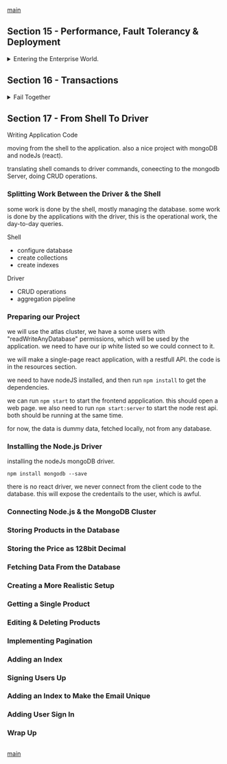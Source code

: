 <!--
// cSpell:ignore ntrwp
-->

[main](README.md)

## Section 15 - Performance, Fault Tolerancy & Deployment
<details>
<summary>
Entering the Enterprise World.
</summary>

Topics that are the database manager/admin responsability, rather than the developers.

### What Influences Performance?
performance is effected by many factors, some of which are implemented by the developer:
- Efficient Queries/Operations
- Indexes
- Fitting Data Schema

but other factors are covered by the database administrator
- Hardware and Network
- Sharding
- Replica Sets

### Understanding Capped Collections

An explicitly created collection with a set size, and old data is deleted if new data is added once the limit is reached.

```js
use performance
db.createCollection("capped",{capped:true,size:10000, max:3})
db.capped.insertOne({name:"max"})
db.capped.insertOne({name:"anna"})
db.capped.insertOne({name:"dan"})
```

in a capped collection, the retrival order is the insertion order.

```js
db.capped.find().sort({natural:-1}).pretty() // reverse order
```

when we add another document
```js
db.capped.insertOne({name:"maria"})
db.capped.find().pretty()
```

capped collections are good for cases when we need to efficiently query a small amount of data, and we don't care if we lose some of it. this can be for caching, for rolling windows calculations, recent operations, etc...

### What are Replica Sets?

so far, we used a simple flow, from client (the shell), to the mongoDBserver, and to the primary node.

with replica sets, we have secondary nodes, which are filled by the primary Node in asynchronous way. if the primary node fails, a secondary node is promoted. this gives us fault tolerance.

in addition to that, replica sets also allow us to have better read performance, the mongodb server can distribute the requests to different nodes and give us better performance. write operations are still directed to the primary node.

### Understanding Sharding

Sharding - Horizontal Scaling.

sharding is a way to split the data, multiple computers running mongoDB, but with different data.

Data is distributed (not replicated) across shards, queries are directed to all shards.

the flow for sharding uses a new component, called the mongos router. it forewards operations to the correct shards, it uses a 'shard key' (partition key) which is a field in the document, this determines how the data is split across the shards.

when we have query, it might have the shard key field, if it does, then the request is forewarded to the correct shard. if not, then the request is broadcasted, and the router combines the responses before sending them foreward.

if we know we are using sharding, then we, as developers, should make sure that our queries contain the shard key.

### MongoDB Atlas
<details>
<summary>
A managed MongoDB service
</summary>

#### Deploying a MongoDB Server

getting the localhost mongod to a web server, there are a lot of configurations involved

- sharding
- replica sets
- secure user / auth setup
- protecting the web server and network
- regular back ups
- software update
- Encryption (transaction & at rest)

this is a lot, so we can use a managed solution - mongoDB Atlas.

#### Using MongoDB Atlas
we navigate to the website, choose the mongoDB atlas service, we need to sign up (no credit care required), and now we have to create a project.

a cluster is a mongoDB environment, shards, replica sets, nodes, etc...

we click <kbd>Create New Cluster</kbd>, 
- how to cluster is configured globably (have it distributed across the world).
-  underlying cloud provider (aws, gce, azure)
-  the region (some regions aren't available for free tier), we choose 
-  the cluster tier (how powerful is the machine running the server), the **M0** cluster is free tier. 
-  how much storage we have
-  which storage engine version we use (WiredTiger)
-  configure backups as needed (continues backup or snapshot)
-  sharding options (requires a strong machine), ow many shards
-  BI connection
-  encryption at rest
-  additional settings on indexes

once we're ready, we click <kbd>Build a New Cluster</kbd> to deploy it.

in the **security** tab we can configure authentication and users, and set the privileges of the users.

we can also set the ip wite ist (allowlist), we need to allow access from the ip address of the application (or the local application), there are some other security options as well.

#### Backups & Setting Alerts in MongoDB Atlas

we can create new alerts to notify us on some events, like user access, or when some metric exceeds a threshold.

there are options to view the cluster, to migrate it, etc..

#### Connecting to our Cluster

once the cluster is running, we would want to work against it. on the **overview** page,we click <kbd>connect</kbd> to see options on how to connect to it. we can see the ip white list, and we choose which method to use to connet to (we use connection from the shell from now), and the connection string of how to connect with it.

```sh
mongod "mongodb+srv://cluster0-ntrwp.mongodb.net/test" --username max
# enter the password
```
and now we are connected to the live database. and we can work against it just like how we did with the local mongodb.


</details>

### Wrap Up

> Performance & Fault Tolerancy
> - Consider Capped Collections for cases where you want to clear old data automatically.
> - Performance is all about having efficient queries/operations, fitting data formats and a best-practice MongoDB server config.
> - Replica sets provide a fault tolerancy (with automatic recovery) and improved read performance.
> - Sharding allows you to scale your MongoDb server horizonally.
> 
> Deployment & MongoDB Atlas
> - Deployment is a complex matter since it involves many tasks - some of them are not even directly related to MongoDB.
> - Unless you are an experience admin (or you got one), you should consider a managed solution like MongoDB Atlas.
> - Atlas is a managed service where you can configure a mongoDB environment and pay as a by-usage basis.

</details>


## Section 16 - Transactions
<details>
<summary>
Fail Together
</summary>

imagine that we have a replica set, and one of those instances fails to update/delete documents? this means we have an incomplete operations. this is where transactions come into play.

### What are Transactions?

imagine that we have two related collections users and posts, so when we want delete a user, we also want to delete the posts.

but what if deleting the user succeeds, but we fail to delete the posts? with transactions, we force the operations to work together, either they complete successfully, or one fails and we rollback to the previous database state.

### A Typical Usecase

this requires a mongodb server of version 4.0 and above. the video uses the Atlas database (not free tier)

```js
use blog
db.users.insertOne({name:"max"})
//copy the id
db.posts.insertOne({user: id, text:"a"})
db.posts.insertOne({user: id, text:"b"})
```

### How Does a Transaction Work?

a transaction uses a session. we use the session objet as a connector to the collections. we then start a transaction, do our changes, and then commit the transaction (or abort it).

```js
const session = db.getMongo().startSession()

session.startTransaction()
//
const usersC = session.getDatabase("blog").users
const postsC = session.getDatabase("blog").posts
usersCol.deleteOne({_id:id})
db.users.find().pretty() //still visible
postsC.deleteMany({user:id})

session.commitTransaction()
```

if the transaction fails, then the operations are rolled back.

transactions give us atomicity on an operational level, rather than just a document level.

</details>

## Section 17 - From Shell To Driver
<!-- <details> -->
<summary>
Writing Application Code
</summary>

moving from the shell to the application. also a nice project with mongoDB and nodeJs (react).

translating shell comands to driver commands, coneecting to the mongodb Server, doing CRUD operations.

### Splitting Work Between the Driver & the Shell

some work is done by the shell, mostly managing the database. some work is done by the applications with the driver, this is the operational work, the day-to-day queries.

Shell
- configure database
- create collections
- create indexes

Driver
- CRUD operations
- aggregation pipeline


### Preparing our Project

we will use the atlas cluster, we have a some users with "readWriteAnyDatabase" permissions, which will be used by the application.
we need to have our ip white listed so we could connect to it.

we will make a single-page react application, with a restfull API. the code is in the resources section.

we need to have nodeJS installed, and then run `npm install` to get the dependencies.

we can run `npm start` to start the frontend appplication. this should open a web page. we also need to run `npm start:server` to start the node rest api. both should be running at the same time.

for now, the data is dummy data, fetched locally, not from any database.

### Installing the Node.js Driver

installing the nodeJs mongoDB driver.

`npm install mongodb --save`

there is no react driver, we never connect from the client code to the database. this will expose the credentails to the user, which is awful.

### Connecting Node.js & the MongoDB Cluster


### Storing Products in the Database
### Storing the Price as 128bit Decimal
### Fetching Data From the Database
### Creating a More Realistic Setup
### Getting a Single Product
### Editing & Deleting Products
### Implementing Pagination
### Adding an Index
### Signing Users Up
### Adding an Index to Make the Email Unique
### Adding User Sign In
### Wrap Up

</details>

##
[main](README.md)